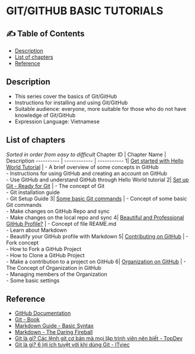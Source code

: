 <h1> GIT/GITHUB BASIC TUTORIALS </h1>

## :writing_hand:	Table of Contents
- [Description](#description)
- [List of chapters](#list-of-chapters)
- [Reference](#reference)

## Description
- This series cover the basics of Git/GitHub
- Instructions for installing and using Git/GitHub
- Suitable audience: everyone, more suitable for those who do not have knowledge of Git/GitHub
- Expression Language: Vietnamese

## List of chapters
*Sorted in order from easy to difficult*
Chapter ID | Chapter Name | Description
---------- | ------------ | -----------
1| [Get started with Hello World Tutorial](https://github.com/ptnghia3502/git-github-basic-tutorial-main/blob/main/Git-GitHub%20C%C6%A1%20B%E1%BA%A3n%20-%20Ch%C6%B0%C6%A1ng%201%20Kh%E1%BB%9Fi%20%C4%91%E1%BB%99ng%20-%20Hello%20World%20Tutorial.pdf) | - A brief overview of some concepts in GitHub <br/> - Instructions for using GitHub and creating an account on GitHub <br/> - Use GitHub and understand GitHub through Hello World tutorial
2| [Set up Git - Ready for Git](https://github.com/ptnghia3502/git-github-basic-tutorial-main/blob/main/Git-GitHub%20C%C6%A1%20B%E1%BA%A3n%20-%20Ch%C6%B0%C6%A1ng%202%20Thi%E1%BA%BFt%20l%E1%BA%ADp%20Git%20-%20Ready%20for%20Git.pdf) | - The concept of Git <br/> - Git installation guide <br/> - Git Setup Guide
3| [Some basic Git commands](https://github.com/ptnghia3502/git-github-basic-tutorial-main/blob/main/Git-GitHub%20C%C6%A1%20B%E1%BA%A3n%20-%20Ch%C6%B0%C6%A1ng%203%20C%C3%A1c%20l%E1%BB%87nh%20Git%20c%C6%A1%20b%E1%BA%A3n.pdf) | - Concept of some basic Git commands <br/> - Make changes on GitHub Repo and sync <br/> - Make changes on the local repo and sync
4| [Beautiful and Professional GitHub Profile?](https://github.com/ptnghia3502/git-github-basic-tutorial-main/blob/main/Git-GitHub%20C%C6%A1%20B%E1%BA%A3n%20-%20Ch%C6%B0%C6%A1ng%204%20H%E1%BB%93%20s%C6%A1%20GitHub%20v%C3%A0%20GitHub%20README%20-%20Beautiful%20and%20Professional%20GitHub%20Profile.pdf) | - Concept of file REAME.md <br/> - Learn about Markdown <br/> - Beautify your GitHub profile with Markdown
5| [Contributing on GitHub](https://github.com/ptnghia3502/git-github-basic-tutorial-main/blob/main/Git-GitHub%20C%C6%A1%20B%E1%BA%A3n%20-%20Ch%C6%B0%C6%A1ng%205%20%C4%90%C3%B3ng%20g%C3%B3p%20cho%20c%C3%A1c%20d%E1%BB%B1%20%C3%A1n%20-%20Contributing.pdf) | - Fork concept <br/> - How to Fork a GitHub Project <br/> - How to Clone a GitHub Project <br/> - Make a contribution to a project on GitHub
6| [Organization on GitHub](https://github.com/ptnghia3502/git-github-basic-tutorial-main/blob/main/Git-GitHub%20C%C6%A1%20B%E1%BA%A3n%20-%20Ch%C6%B0%C6%A1ng%206%20T%E1%BA%A1o%20t%E1%BB%95%20ch%E1%BB%A9c%20v%C3%A0%20nh%E1%BB%AFng%20%C4%91i%E1%BB%81u%20c%C6%A1%20b%E1%BA%A3n%20v%E1%BB%81%20t%E1%BB%95%20ch%E1%BB%A9c.pdf) | - The Concept of Organization in GitHub <br/> - Managing members of the Organization <br/> - Some basic settings

## Reference
- [GitHub Documentation](https://docs.github.com/en)
- [Git - Book](https://git-scm.com/book/en/v2)
- [Markdown Guide - Basic Syntax](https://www.markdownguide.org/basic-syntax/#overview)
- [Markdown - The Daring Fireball](https://daringfireball.net/projects/markdown/)
- [Git là gì? Các lệnh git cơ bản mà mọi lập trình viên nên biết - TopDev](https://topdev.vn/blog/git-la-gi/)
- [Git là gì? 6 lợi ích tuyệt vời khi dùng Git - ITviec](https://itviec.com/blog/git-la-gi/)

